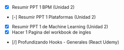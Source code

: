 - [x] Resumir PPT 1 BPM (Unidad 2)
- [-] Resumir PPT 1 Plataformas (Unidad 2)
- [x] Resumir PPT 1 de Machine Learning (Unidad 2)
- [x] Hacer 1 Pagina del workbook de ingles
- [/] Profundizando Hooks - Generales (React Udemy)